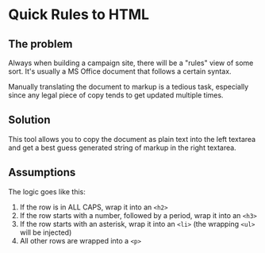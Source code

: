 # Quick Rules to HTML

## The problem
Always when building a campaign site, there will be a "rules" view of some sort.
It's usually a MS Office document that follows a certain syntax.

Manually translating the document to markup is a tedious task, especially since any
legal piece of copy tends to get updated multiple times. 

## Solution
This tool allows you to copy the document as plain text into the left textarea and
get a best guess generated string of markup in the right textarea.

## Assumptions
The logic goes like this:
1. If the row is in ALL CAPS, wrap it into an `<h2>`
2. If the row starts with a number, followed by a period, wrap it into an `<h3>`
3. If the row starts with an asterisk, wrap it into an `<li>` (the wrapping `<ul>` will be injected)
4. All other rows are wrapped into a `<p>`
